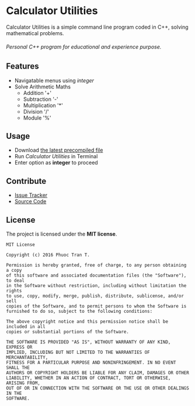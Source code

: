 Calculator Utilities
====================

Calculator Utilities is a simple command line program coded in C++, solving mathematical problems.
###### Personal C++ program for educational and experience purpose.

Features
--------

- Navigatable menus using _integer_
- Solve Arithmetic Maths
  - Addition '+'
  - Subtraction '-'
  - Multiplication '*'
  - Division '/'
  - Module '%'

Usage
-----

- Download [the latest precompiled file](http://github.com/phuocpeter19/cppcalculator/releases)
- Run _Calculator Utilities_ in Terminal
- Enter option as __integer__ to proceed

Contribute
----------

- [Issue Tracker](http://github.com/phuocpeter19/cppcalculator/issues)
- [Source Code](http://github.com/phuocpeter19/cppcalculator)

License
-------

The project is licensed under the __MIT license__.

```
MIT License

Copyright (c) 2016 Phuoc Tran T.

Permission is hereby granted, free of charge, to any person obtaining a copy
of this software and associated documentation files (the "Software"), to deal
in the Software without restriction, including without limitation the rights
to use, copy, modify, merge, publish, distribute, sublicense, and/or sell
copies of the Software, and to permit persons to whom the Software is
furnished to do so, subject to the following conditions:

The above copyright notice and this permission notice shall be included in all
copies or substantial portions of the Software.

THE SOFTWARE IS PROVIDED "AS IS", WITHOUT WARRANTY OF ANY KIND, EXPRESS OR
IMPLIED, INCLUDING BUT NOT LIMITED TO THE WARRANTIES OF MERCHANTABILITY,
FITNESS FOR A PARTICULAR PURPOSE AND NONINFRINGEMENT. IN NO EVENT SHALL THE
AUTHORS OR COPYRIGHT HOLDERS BE LIABLE FOR ANY CLAIM, DAMAGES OR OTHER
LIABILITY, WHETHER IN AN ACTION OF CONTRACT, TORT OR OTHERWISE, ARISING FROM,
OUT OF OR IN CONNECTION WITH THE SOFTWARE OR THE USE OR OTHER DEALINGS IN THE
SOFTWARE.
```

